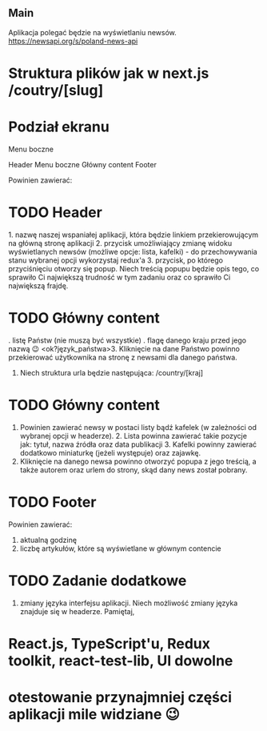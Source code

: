 ## Main

Aplikacja polegać będzie na wyświetlaniu newsów.
https://newsapi.org/s/poland-news-api

# Struktura plików jak w next.js /coutry/[slug]

# Podział ekranu

Menu boczne

Header
Menu boczne
Główny content
Footer

Powinien zawierać:

# TODO Header

<ok> 1. nazwę naszej wspaniałej aplikacji, która będzie linkiem przekierowującym na główną stronę aplikacji
<ReduxAdd> 2. przycisk umożliwiający zmianę widoku wyświetlanych newsów (możliwe opcje: lista, kafelki) - do przechowywania stanu wybranej opcji wykorzystaj redux'a 3. przycisk, po którego przyciśnięciu otworzy się popup. 
<ReduxAdd> Niech treścią popupu będzie opis tego, co sprawiło Ci największą trudność w tym zadaniu oraz co sprawiło Ci największą frajdę.

# TODO Główny content

<ok>. listę Państw (nie muszą być wszystkie)
<ok>. flagę danego kraju przed jego nazwą 😉
<ok?język_państwa>3. Kliknięcie na dane Państwo powinno przekierować użytkownika na stronę z newsami dla danego państwa.
   1. Niech struktura urla będzie następująca: /country/[kraj]

# TODO Główny content

1. Powinien zawierać newsy w postaci listy bądź kafelek (w zależności od wybranej opcji w headerze).
<ok>2. Lista powinna zawierać takie pozycje jak: tytuł, nazwa źródła oraz data publikacji
<zajawka>3. Kafelki powinny zawierać dodatkowo miniaturkę (jeżeli występuje) oraz zajawkę.
4. Kliknięcie na danego newsa powinno otworzyć popupa z jego treścią, a także autorem oraz urlem do strony, skąd dany news został pobrany.

# TODO Footer

Powinien zawierać:

1. aktualną godzinę
2. liczbę artykułów, które są wyświetlane w głównym contencie

# TODO Zadanie dodatkowe

1. zmiany języka interfejsu aplikacji. Niech możliwość zmiany języka znajduje się w headerze. Pamiętaj,

# React.js, TypeScript'u, Redux toolkit, react-test-lib, UI dowolne

# otestowanie przynajmniej części aplikacji mile widziane 😉
